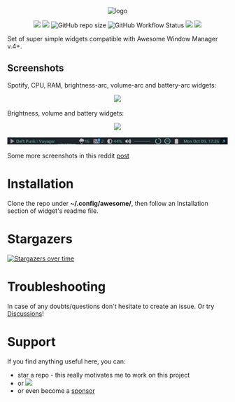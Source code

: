 <p align="center">
 <img src="https://github.com/streetturtle/awesome-wm-widgets/raw/master/awesome-o.png" alt="logo" style="max-width:100%;">
</p>

<p align="center">
  <img src="https://img.shields.io/github/stars/streetturtle/awesome-wm-widgets.svg">
  <img src="https://img.shields.io/github/forks/streetturtle/awesome-wm-widgets.svg">
  <img alt="GitHub repo size" src="https://img.shields.io/github/repo-size/streetturtle/awesome-wm-widgets">
  <img alt="GitHub Workflow Status" src="https://img.shields.io/github/workflow/status/streetturtle/awesome-wm-widgets/luacheck">
  <a href="https://www.buymeacoffee.com/streetturtle"><img src="https://img.shields.io/badge/-buy%20me%20a%20coffee-3B4252?style=flat&logo=Buy-Me-A-Coffee"></a>
  <a href="https://twitter.com/intent/tweet?text=Check%20out%20these%20awesome%20widgets%20for%20Awesome Window Manager%20&url=https://github.com/streetturtle/awesome-wm-widgets">
 <img src="https://img.shields.io/twitter/url/http/shields.io.svg?style=social">
   </a>
</p>

Set of super simple widgets compatible with Awesome Window Manager v.4+.

## Screenshots

Spotify, CPU, RAM, brightness-arc, volume-arc and battery-arc widgets:

<p align="center">
 <img src="https://github.com/streetturtle/awesome-wm-widgets/raw/master/Screenshot%20from%202019-03-01%2014-28-18.png">
</p>

Brightness, volume and battery widgets:

<p align="center">
 <img src="https://github.com/streetturtle/awesome-wm-widgets/raw/master/widgets-icons.png">
</p>

![screenshot](./screenshot.png)

Some more screenshots in this reddit [post](https://www.reddit.com/r/unixporn/comments/8qijmx/awesomewm_dark_theme/)

# Installation

Clone the repo under **~/.config/awesome/**, then follow an Installation section of widget's readme file.

# Stargazers

[![Stargazers over time](https://starchart.cc/streetturtle/awesome-wm-widgets.svg)](https://starchart.cc/streetturtle/awesome-wm-widgets)

# Troubleshooting

In case of any doubts/questions don't hesitate to create an issue. Or try [Discussions](https://github.com/streetturtle/awesome-wm-widgets/discussions)!

# Support

If you find anything useful here, you can:
 - star a repo - this really motivates me to work on this project
 - or <a class="social-link" href="https://www.buymeacoffee.com/streetturtle"><img style="display:inline" src="https://img.shields.io/badge/-buy%20me%20a%20coffee-3B4252?style=flat&logo=Buy-Me-A-Coffee"></a>
 - or even become a [sponsor](https://github.com/sponsors/streetturtle)
